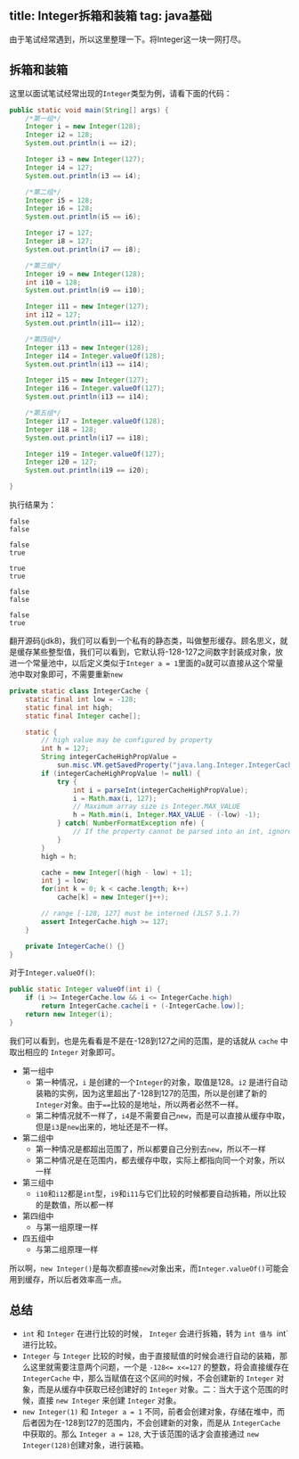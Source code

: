 title: Integer拆箱和装箱
tag: java基础
---

由于笔试经常遇到，所以这里整理一下。将Integer这一块一网打尽。
<!-- more -->

## 拆箱和装箱

这里以面试笔试经常出现的`Integer`类型为例，请看下面的代码：
```java
public static void main(String[] args) {
    /*第一组*/
    Integer i = new Integer(128);
    Integer i2 = 128;
    System.out.println(i == i2);

    Integer i3 = new Integer(127);
    Integer i4 = 127;
    System.out.println(i3 == i4);

    /*第二组*/
    Integer i5 = 128;
    Integer i6 = 128;
    System.out.println(i5 == i6);

    Integer i7 = 127;
    Integer i8 = 127;
    System.out.println(i7 == i8);

    /*第三组*/
    Integer i9 = new Integer(128);
    int i10 = 128;
    System.out.println(i9 == i10);

    Integer i11 = new Integer(127);
    int i12 = 127;
    System.out.println(i11== i12);

    /*第四组*/
    Integer i13 = new Integer(128);
    Integer i14 = Integer.valueOf(128);
    System.out.println(i13 == i14);

    Integer i15 = new Integer(127);
    Integer i16 = Integer.valueOf(127);
    System.out.println(i13 == i14);

    /*第五组*/
    Integer i17 = Integer.valueOf(128);
    Integer i18 = 128;
    System.out.println(i17 == i18);

    Integer i19 = Integer.valueOf(127);
    Integer i20 = 127;
    System.out.println(i19 == i20);

}
```


执行结果为：


```
false
false

false
true

true
true

false
false

false
true
```
翻开源码(jdk8)，我们可以看到一个私有的静态类，叫做整形缓存。顾名思义，就是缓存某些整型值，我们可以看到，它默认将-128-127之间数字封装成对象，放进一个常量池中，以后定义类似于`Integer a = 1`里面的`a`就可以直接从这个常量池中取对象即可，不需要重新`new`

```java
private static class IntegerCache {
    static final int low = -128;
    static final int high;
    static final Integer cache[];

    static {
        // high value may be configured by property
        int h = 127;
        String integerCacheHighPropValue =
            sun.misc.VM.getSavedProperty("java.lang.Integer.IntegerCache.high");
        if (integerCacheHighPropValue != null) {
            try {
                int i = parseInt(integerCacheHighPropValue);
                i = Math.max(i, 127);
                // Maximum array size is Integer.MAX_VALUE
                h = Math.min(i, Integer.MAX_VALUE - (-low) -1);
            } catch( NumberFormatException nfe) {
                // If the property cannot be parsed into an int, ignore it.
            }
        }
        high = h;

        cache = new Integer[(high - low) + 1];
        int j = low;
        for(int k = 0; k < cache.length; k++)
            cache[k] = new Integer(j++);

        // range [-128, 127] must be interned (JLS7 5.1.7)
        assert IntegerCache.high >= 127;
    }

    private IntegerCache() {}
}
```
对于`Integer.valueOf()`:


```java
public static Integer valueOf(int i) {
    if (i >= IntegerCache.low && i <= IntegerCache.high)
        return IntegerCache.cache[i + (-IntegerCache.low)];
    return new Integer(i);
}
```

我们可以看到，也是先看看是不是在-128到127之间的范围，是的话就从 `cache` 中取出相应的 `Integer` 对象即可。

- 第一组中
    - 第一种情况，`i` 是创建的一个`Integer`的对象，取值是128。`i2` 是进行自动装箱的实例，因为这里超出了-128到127的范围，所以是创建了新的`Integer`对象。由于`==`比较的是地址，所以两者必然不一样。
    - 第二种情况就不一样了，`i4`是不需要自己`new`，而是可以直接从缓存中取，但是`i3`是`new`出来的，地址还是不一样。
- 第二组中
    - 第一种情况是都超出范围了，所以都要自己分别去`new`，所以不一样
    - 第二种情况是在范围内，都去缓存中取，实际上都指向同一个对象，所以一样
- 第三组中
    - `i10`和`i12`都是`int`型，`i9`和`i11`与它们比较的时候都要自动拆箱，所以比较的是数值，所以都一样
- 第四组中
    - 与第一组原理一样
- 四五组中
    - 与第二组原理一样


所以啊，`new Integer()`是每次都直接`new`对象出来，而`Integer.valueOf()`可能会用到缓存，所以后者效率高一点。


## 总结

- `int` 和 `Integer` 在进行比较的时候， `Integer` 会进行拆箱，转为 `int 值与 `int` 进行比较。
- `Integer` 与 `Integer` 比较的时候，由于直接赋值的时候会进行自动的装箱，那么这里就需要注意两个问题，一个是 `-128<= x<=127` 的整数，将会直接缓存在 `IntegerCache` 中，那么当赋值在这个区间的时候，不会创建新的 `Integer` 对象，而是从缓存中获取已经创建好的 `Integer` 对象。二：当大于这个范围的时候，直接 `new Integer` 来创建 `Integer` 对象。
- `new Integer(1)` 和 `Integer a = 1` 不同，前者会创建对象，存储在堆中，而后者因为在-128到127的范围内，不会创建新的对象，而是从 `IntegerCache` 中获取的。那么 `Integer a = 128`, 大于该范围的话才会直接通过 `new Integer(128)`创建对象，进行装箱。
